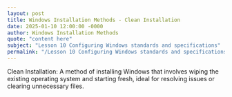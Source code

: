 ```yaml
---
layout: post
title: Windows Installation Methods - Clean Installation
date: 2025-01-10 12:00:00 -0000
author: Windows Installation Methods
quote: "content here"
subject: "Lesson 10 Configuring Windows standards and specifications"
permalink: "/Lesson 10 Configuring Windows standards and specifications/Windows Installation Methods/Windows Installation Methods - Clean Installation"
---
```


Clean Installation: A method of installing Windows that involves wiping the existing operating system and starting fresh, ideal for resolving issues or clearing unnecessary files.
